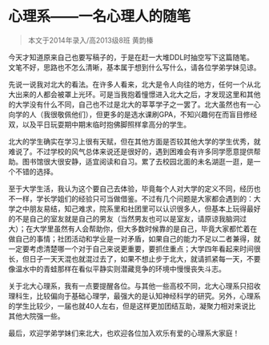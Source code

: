 # 心理系——一名心理人的随笔

> 本文于2014年录入/高2013级8班 黄韵榛

今天才知道原来自己也要写稿子的，于是在赶一大堆DDL时抽空写下这篇随笔。文笔不好，思路也不怎么清晰，基本属于想到什么写什么，请各位学弟学妹见谅。

先说一说我对北大的看法。在许多人看来，北大是令人向往的地方，任何一个从北大出来的人都会被罩上光环。可是当我抱着憧憬进入北大之后，才发现这里和其他的大学没有什么不同，自己也不过是北大的莘莘学子之一罢了。北大虽然也有一心向学的人（我很敬佩他们），但更多的是选水课刷GPA，不知兴趣何在而盲目修经双，以及平日玩耍期中期末临时抱佛脚照样拿高分的学生。

北大的学生确实在学习上很有天赋，但在其他方面是否较其他大学的学生优秀，就难说了。不过学校的风气总体来说还是很好的，遇到困难会有许多同学愿意提供帮助。图书馆很大很安静，适宜阅读和自习。累了去校园北面的未名湖逛一逛，是一个不错的选择。

至于大学生活，我认为这个要自己去体验，毕竟每个人对大学的定义不同，经历也不一样，学长学姐们的经验只可当做借鉴。不过有几个问题是大家都会遇到的：大学之中朋友易结，知己难求，院系里和社团里可以认识很多人，但基本上玩得最好的不是自己的室友就是自己的男友（当然男友也可以是室友，请原谅我脑洞过大）；在大学里虽然有人会帮助你，但大多数时候靠的是自己，毕竟大家都忙着在做自己的事情；社团活动和学业是一对矛盾，如果自己的能力不足以二者兼得，就一定要考虑清楚哪一个对于自己来说更重要，要抓住重点；大学四年看起来时间很长，但日子一天天混也就混过去了，如果不想止步于北大，就请抓紧每一天，不要像温水中的青蛙那样在看似平静实则潜藏竞争的环境中慢慢丧失斗志。

关于北大心理系，我有一点要提醒各位。与其他一些高校不同，北大心理系只招收理科生，比较偏向于基础心理学，最强大的是认知神经科学的研究。另外，心理系的学生比较少，一届也就40人左右，但是这样更加团结互助，凝聚力相对来说比其他大院强一些。

最后，欢迎学弟学妹们来北大，也欢迎各位加入欢乐有爱的心理系大家庭！ 